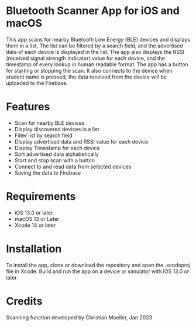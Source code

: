 # Bluetooth Scanner App for iOS and macOS

This app scans for nearby Bluetooth Low Energy (BLE) devices and displays them in a list. The list can be filtered by a search field, and the advertised data of each device is displayed in the list. The app also displays the RSSI (received signal strength indicator) value for each device, and the timestamp of every lookup in human readable format. The app has a button for starting or stopping the scan.  It also connects to the device when student name is pressed, the data received from the device will be uploaded to the Firebase.

# Features

- Scan for nearby BLE devices
- Display discovered devices in a list
- Filter list by search field
- Display advertised data and RSSI value for each device
- Display Timestamp for each device
- Sort advertised data alphabetically
- Start and stop scan with a button
- Connect to and read data from selected devices
- Saving the data to Firebase

# Requirements

- iOS 13.0 or later
- macOS 13 or Later
- Xcode 14 or later

# Installation

To install the app, clone or download the repository and open the .xcodeproj file in Xcode. Build and run the app on a device or simulator with iOS 13.0 or later.


# Credits

Scanning function developed by Christian Moeller, Jan 2023



